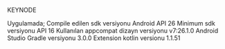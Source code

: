 KEYNODE

Uygulamada; 
Compile edilen sdk versiyonu Android API 26
Minimum sdk versiyonu API 16
Kullanılan appcompat dizayn versiyonu v7:26.1.0
Android Studio Gradle versiyonu 3.0.0
Extension kotlin versionu 1.1.51
